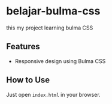 # belajar-bulma-css
this my project learning bulma CSS

## Features
- Responsive design using Bulma CSS

## How to Use
Just open `index.html` in your browser.

